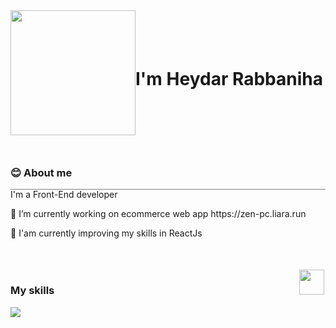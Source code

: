 <div style="width:100%;display:flex; align-items:center; justify-content:start">
  <img src="https://media.giphy.com/media/Sc576bJiJDvOeq4EXt/giphy.gif" style="width:200px;heght:500px;"/>
  <h1>I'm Heydar Rabbaniha</h1>
</div>


<h3 style='margin-top:50px''>😊 About me</h3>
  <div style='width:100%;height:1px;background-color:gray;'>
<p>I'm a Front-End developer</p>
<p>🔭 I’m currently working on ecommerce web app https://zen-pc.liara.run</p>
<p>🌱 I'am currently improving my skills in ReactJs</p>
<div style='margin-top:50px;position:relative'><div style="position:absolute;top:0;right:2px"><img style="width:40px;height:40px;" src="https://res.cloudinary.com/dzmn9xnso/image/upload/v1704627578/githubprofile/skills_turefv.png"/></div> <h3 style="display:inline-block">My skills</h3></div>
<img src='https://res.cloudinary.com/dzmn9xnso/image/upload/v1704627485/githubprofile/js_1_qucieg.png'/>







 
 




